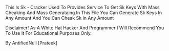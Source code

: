 This Is Sk - Cracker  Used To Provides Service To Get Sk Keys 
With Mass Cheaking And Mass Generataing 
In This File You Can Generate Sk Keys In Any Amount And You Can Cheak Sk In Any Amount 

Disclaimer!
As A White Hat Hacker And Programmer I Will Recommend You To Use It For Educational Purposes Only.

By AntifiedNull [Prateek]

